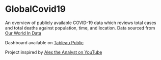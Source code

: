 # GlobalCovid19
An overview of publicly available COVID-19 data which reviews total cases and total deaths against population, time, and location.
Data sourced from [Our World In Data](https://ourworldindata.org/covid-deaths)

Dashboard available on [Tableau Public](https://public.tableau.com/views/COVID-19CasesDeathsOurWorldInData/COVIDDashboard?:language=en-US&publish=yes&:display_count=n&:origin=viz_share_link)

Project inspired by [Alex the Analyst on YouTube](https://youtu.be/QILNlRvJlfQ)

